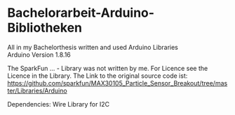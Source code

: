 # Bachelorarbeit-Arduino-Bibliotheken
All in my Bachelorthesis written and used Arduino Libraries  
Arduino Version 1.8.16

The SparkFun ... - Library was not written by me. For Licence see the Licence in the Library.
The Link to the original source code ist:
https://github.com/sparkfun/MAX30105_Particle_Sensor_Breakout/tree/master/Libraries/Arduino

Dependencies: Wire Library for I2C
